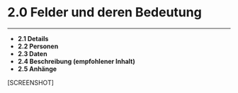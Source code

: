 # 2.0 Felder und deren Bedeutung

---

* **2.1 Details**
* **2.2 Personen**
* **2.3 Daten**
* **2.4 Beschreibung \(empfohlener Inhalt\)**
* **2.5 Anhänge**

\[SCREENSHOT\]



